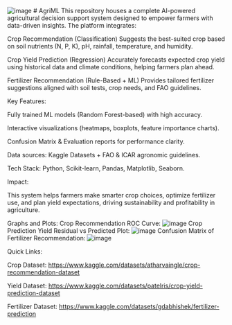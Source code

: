 ![image](https://github.com/user-attachments/assets/a2b4d6f8-d44b-43b3-bf6c-dafcc7dec4a3) # AgriML
This repository houses a complete AI-powered agricultural decision support system designed to empower farmers with data-driven insights. The platform integrates:

 Crop Recommendation (Classification)
Suggests the best-suited crop based on soil nutrients (N, P, K), pH, rainfall, temperature, and humidity.

 Crop Yield Prediction (Regression)
Accurately forecasts expected crop yield using historical data and climate conditions, helping farmers plan ahead.

 Fertilizer Recommendation (Rule-Based + ML)
Provides tailored fertilizer suggestions aligned with soil tests, crop needs, and FAO guidelines.

 Key Features:

Fully trained ML models (Random Forest-based) with high accuracy.

Interactive visualizations (heatmaps, boxplots, feature importance charts).

Confusion Matrix & Evaluation reports for performance clarity.

Data sources: Kaggle Datasets + FAO & ICAR agronomic guidelines.

Tech Stack: Python, Scikit-learn, Pandas, Matplotlib, Seaborn.

 Impact:

This system helps farmers make smarter crop choices, optimize fertilizer use, and plan yield expectations, driving sustainability and profitability in agriculture.

 Graphs and Plots:
 Crop Recommendation ROC Curve:
 ![image](https://github.com/user-attachments/assets/abec6fa0-db31-4d43-88e0-81a982abcc4e)
 Crop Prediction Yield Residual vs Predicted Plot:
 ![image](https://github.com/user-attachments/assets/97f70e9b-65f4-4e1e-94e7-228d2819306a)
 Confusion Matrix of Fertilizer Recommendation:
![image](https://github.com/user-attachments/assets/e8a6a392-581d-4783-b4cf-f99d813f513b)


 Quick Links:

 Crop Dataset: https://www.kaggle.com/datasets/atharvaingle/crop-recommendation-dataset

 Yield Dataset: https://www.kaggle.com/datasets/patelris/crop-yield-prediction-dataset 

 Fertilizer Dataset: https://www.kaggle.com/datasets/gdabhishek/fertilizer-prediction

